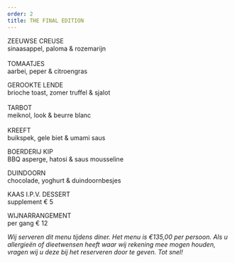 ```yaml
---
order: 2
title: THE FINAL EDITION
---
```

ZEEUWSE CREUSE \
sinaasappel, paloma & rozemarijn\
\
TOMAATJES \
a﻿arbei, peper & citroengras 

G﻿EROOKTE LENDE\
brioche toast, zomer truffel & sjalot\
\
T﻿ARBOT\
m﻿eiknol, look & beurre blanc \
\
KREEFT\
b﻿uikspek, gele biet & umami saus 

BOERDERIJ KIP\
B﻿BQ asperge, hatosi & saus mousseline 

DUINDOORN\
c﻿hocolade, yoghurt & duindoornbesjes

KAAS I.P.V. DESSERT\
supplement € 5

WIJNARRANGEMENT \
per gang € 12

*Wij serveren dit menu tijdens diner. Het menu is €135,00 per persoon. Als u allergieën of dieetwensen heeft waar wij rekening mee mogen houden, vragen wij u deze bij het reserveren door te geven. Tot snel!*